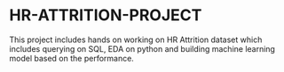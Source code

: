 # HR-ATTRITION-PROJECT
This project includes hands on working on HR Attrition dataset which includes querying on SQL, EDA on python and building machine learning model based on the performance.
